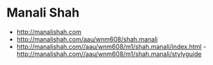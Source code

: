 # Manali Shah

- http://manalishah.com
- http://manalishah.com/aau/wnm608/shah.manali
- http://manalishah.com//aau/wnm608/m1/shah.manali/index.html
-http://manalishah.com//aau/wnm608/m1/shah.manali/stylyguide

